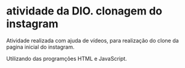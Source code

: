 # atividade da DIO. clonagem do instagram

<p>Atividade realizada com ajuda de vídeos, para realização do clone da pagina inicial do instagram.<br/>
<p>Utilizando das programções HTML e JavaScript.<p/>
